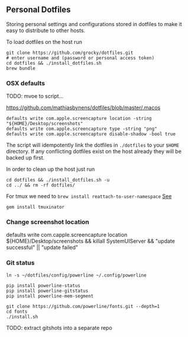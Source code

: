 ## Personal Dotfiles

Storing personal settings and configurations stored in dotfiles to make it easy to distribute to other hosts.

To load dotfiles on the host run

```shell
git clone https://github.com/grocky/dotfiles.git
# enter username and (password or personal access token)
cd dotfiles && ./install_dotfiles.sh
brew bundle
```

### OSX defaults 

TODO: mvoe to script...

https://github.com/mathiasbynens/dotfiles/blob/master/.macos

```shell
defaults write com.apple.screencapture location -string "${HOME}/Desktop/screenshots"
defaults write com.apple.screencapture type -string "png"
defaults write com.apple.screencapture disable-shadow -bool true
```

The script will idempotently link the dotfiles in `./dotfiles` to your `$HOME` directory. If any conflicting dotfiles exist on the host already they will be backed up first.

In order to clean up the host just run

```shell
cd dotfiles && ./install_dotfiles.sh -u
cd ../ && rm -rf dotfiles/
```

For tmux we need to `brew install reattach-to-user-namespace` [See](https://github.com/thoughtbot/dotfiles/issues/75)

```shell
gem install tmuxinator
```

### Change screenshot location
defaults write com.capple.screencapture location ${HOME}/Desktop/screenshots && killall SystemUIServer && "update successful" || "update failed"

### Git status

```shell
ln -s ~/dotfiles/config/powerline ~/.config/powerline
```

```shell
pip install powerline-status
pip install powerline-gitstatus
pip install powerline-mem-segment

git clone https://github.com/powerline/fonts.git --depth=1
cd fonts
./install.sh
```

TODO: extract gitshots into a separate repo


